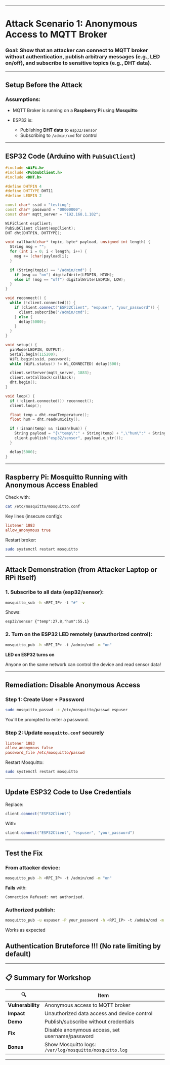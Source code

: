 
---

# Attack Scenario 1: Anonymous Access to MQTT Broker

### **Goal:** Show that an attacker can connect to MQTT broker **without authentication**, publish arbitrary messages (e.g., LED on/off), and subscribe to sensitive topics (e.g., DHT data).

---

## Setup Before the Attack

### Assumptions:

* MQTT Broker is running on a **Raspberry Pi** using **Mosquitto**
* ESP32 is:

  * Publishing **DHT data** to `esp32/sensor`
  * Subscribing to `/admin/cmd` for control

---

## ESP32 Code (Arduino with `PubSubClient`)

```cpp
#include <WiFi.h>
#include <PubSubClient.h>
#include <DHT.h>

#define DHTPIN 4
#define DHTTYPE DHT11
#define LEDPIN 2

const char* ssid = "testing";
const char* password = "00000000";
const char* mqtt_server = "192.168.1.102";  

WiFiClient espClient;
PubSubClient client(espClient);
DHT dht(DHTPIN, DHTTYPE);

void callback(char* topic, byte* payload, unsigned int length) {
  String msg = "";
  for (int i = 0; i < length; i++) {
    msg += (char)payload[i];
  }

  if (String(topic) == "/admin/cmd") {
    if (msg == "on") digitalWrite(LEDPIN, HIGH);
    else if (msg == "off") digitalWrite(LEDPIN, LOW);
  }
}

void reconnect() {
  while (!client.connected()) {
    if (client.connect("ESP32Client", "espuser", "your_password")) {
      client.subscribe("/admin/cmd");
    } else {
      delay(5000);
    }
  }
}

void setup() {
  pinMode(LEDPIN, OUTPUT);
  Serial.begin(115200);
  WiFi.begin(ssid, password);
  while (WiFi.status() != WL_CONNECTED) delay(500);

  client.setServer(mqtt_server, 1883);
  client.setCallback(callback);
  dht.begin();
}

void loop() {
  if (!client.connected()) reconnect();
  client.loop();

  float temp = dht.readTemperature();
  float hum = dht.readHumidity();

  if (!isnan(temp) && !isnan(hum)) {
    String payload = "{\"temp\":" + String(temp) + ",\"hum\":" + String(hum) + "}";
    client.publish("esp32/sensor", payload.c_str());
  }

  delay(5000);
}
```

---

## Raspberry Pi: Mosquitto Running with **Anonymous Access Enabled**

Check with:

```bash
cat /etc/mosquitto/mosquitto.conf
```

Key lines (insecure config):

```conf
listener 1883
allow_anonymous true
```

Restart broker:

```bash
sudo systemctl restart mosquitto
```

---

## Attack Demonstration (from Attacker Laptop or RPi Itself)

### 1. **Subscribe to all data (esp32/sensor)**:

```bash
mosquitto_sub -h <RPI_IP> -t "#" -v
```

Shows:

```
esp32/sensor {"temp":27.8,"hum":55.1}
```

### 2. **Turn on the ESP32 LED remotely (unauthorized control)**:

```bash
mosquitto_pub -h <RPI_IP> -t /admin/cmd -m "on"
```

**LED on ESP32 turns on**

Anyone on the same network can control the device and read sensor data!

---

##  Remediation: Disable Anonymous Access

### Step 1: Create User + Password

```bash
sudo mosquitto_passwd -c /etc/mosquitto/passwd espuser
```

You'll be prompted to enter a password.

### Step 2: Update `mosquitto.conf` securely

```conf
listener 1883
allow_anonymous false
password_file /etc/mosquitto/passwd
```

Restart Mosquitto:

```bash
sudo systemctl restart mosquitto
```

---

## Update ESP32 Code to Use Credentials

Replace:

```cpp
client.connect("ESP32Client")
```

With:

```cpp
client.connect("ESP32Client", "espuser", "your_password")
```

---

##  Test the Fix

### From attacker device:

```bash
mosquitto_pub -h <RPI_IP> -t /admin/cmd -m "on"
```

 **Fails** with:

```
Connection Refused: not authorised.
```

### Authorized publish:

```bash
mosquitto_pub -u espuser -P your_password -h <RPI_IP> -t /admin/cmd -m "on"
```

 Works as expected

## Authentication Bruteforce !!! (No rate limiting by default) 
---

## 📋 Summary for Workshop

| 🔍                | Item                                                    |
| ----------------- | ------------------------------------------------------- |
| **Vulnerability** | Anonymous access to MQTT broker                         |
| **Impact**        | Unauthorized data access and device control             |
| **Demo**          | Publish/subscribe without credentials                   |
| **Fix**           | Disable anonymous access, set username/password         |
| **Bonus**         | Show Mosquitto logs: `/var/log/mosquitto/mosquitto.log` |

---


